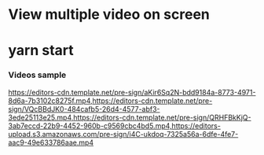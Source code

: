 # View multiple video on screen
# yarn start
### Videos sample 
https://editors-cdn.template.net/pre-sign/aKir6Sq2N-bdd9184a-8773-4971-8d6a-7b3102c8275f.mp4,https://editors-cdn.template.net/pre-sign/VQcBBdJK0-484cafb5-26d4-4577-abf3-3ede25113e25.mp4,https://editors-cdn.template.net/pre-sign/QRHFBkKjQ-3ab7eccd-22b9-4452-960b-c9569cbc4bd5.mp4,https://editors-upload.s3.amazonaws.com/pre-sign/i4C-ukdoq-7325a56a-6dfe-4fe7-aac9-49e633786aae.mp4
